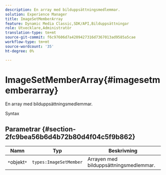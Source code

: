 ```yaml
---
description: En array med bilduppsättningsmedlemmar.
solution: Experience Manager
title: ImageSetMemberArray
feature: Dynamic Media Classic,SDK/API,Bilduppsättningar
role: Utvecklare,Administratör
translation-type: tm+mt
source-git-commit: f6c97606d7a4209427316d7367013ad9585a5cae
workflow-type: tm+mt
source-wordcount: '35'
ht-degree: 0%

---
```



# ImageSetMemberArray{#imagesetmemberarray}

En array med bilduppsättningsmedlemmar.

Syntax

## Parametrar {#section-2fc9bea56b6d4b72b80d4f04c5f9b862}

| Namn | Typ | Beskrivning |
|---|---|---|
| `*`objekt`*` | `types:ImageSetMember` | Arrayen med bilduppsättningsmedlemmar. |


